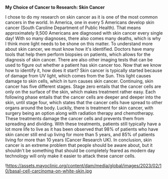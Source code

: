 **My Choice of Cancer to Research: Skin Cancer**

  I chose to do my research on skin cancer as it is one of the most common cancers in the world. In America, one in every 5 Americans develop skin cancer (South Caroline Department of Public Health). That means approximately 9,500 Americans are diagnosed with skin cancer every single day! With so many diagnoses, there also comes many deaths, which is why I think more light needs to be shone on this matter.
  To understand more about skin cancer, we must know how it's identified. Doctors have many tools that help them perform biopsies on patients, which allows for the diagnosis of skin cancer. There are also other imaging tests that can be used to figure out whether a patient has skin cancer too.
  Now that we know how to identify it, how does it start? Skin cancer is typically started because of damage from UV light, which comes from the Sun. This light causes damage to skin cells, which in turn causes skin cancer. 
  Continuing, skin cancer has five different stages. Stage zero entails that the cancer cells are only on the surface of the skin, which makes treatment rather easy. Each following phase entails that the cancer cells are deeper and deeper into the skin, until stage four, which states that the cancer cells have spread to other organs around the body. Luckily, there is treatment for skin cancer, with surgery being an option along with radiation therapy and chemotherapy. These treatments damage the cancer cells and prevents them from spreading and dividing. With these treatments, patients still typically have a lot more life to live as it has been observed that 98% of patients who have skin cancer still end up living for more than 5 years, and 85% of patients living for more than 10 years (Cancer Research UK). 
  In conclusion, skin cancer is an extreme problem that people should be aware about, but it shouldn't be something that should be completely feared as modern day technology will only make it easier to attack these cancer cells.

!https://assets.mayoclinic.org/content/dam/media/global/images/2023/02/10/basal-cell-carcinoma-on-white-skin.jpg 
